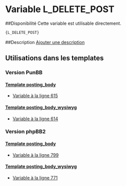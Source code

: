 # Variable L_DELETE_POST

##Disponibilité
Cette variable est utilisable directement.

```html
{L_DELETE_POST}
```

##Description
[Ajouter une description](https://fa-tvars.appspot.com/var/L_DELETE_POST)

## Utilisations dans les templates

### Version PunBB

#### [Template posting_body](punbb/posting_body.md#readme)
* [Variable &agrave; la ligne 615](../punbb/posting_body.tpl#L615)

#### [Template posting_body_wysiwyg](punbb/posting_body_wysiwyg.md#readme)
* [Variable &agrave; la ligne 614](../punbb/posting_body_wysiwyg.tpl#L614)

### Version phpBB2

#### [Template posting_body](subsilver/posting_body.md#readme)
* [Variable &agrave; la ligne 799](../subsilver/posting_body.tpl#L799)

#### [Template posting_body_wysiwyg](subsilver/posting_body_wysiwyg.md#readme)
* [Variable &agrave; la ligne 771](../subsilver/posting_body_wysiwyg.tpl#L771)